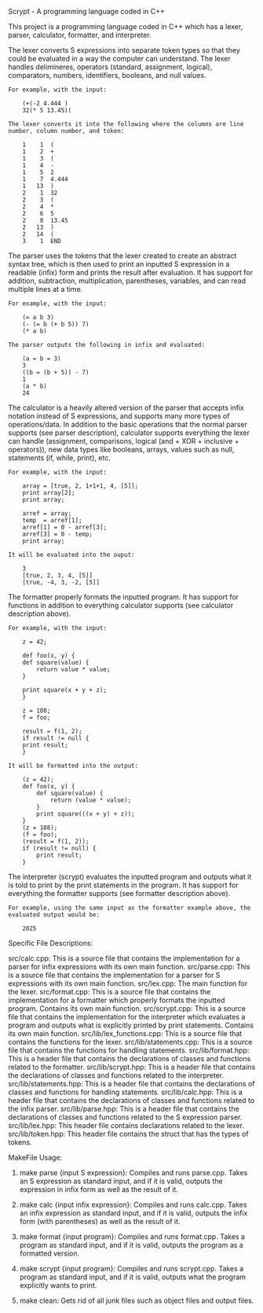 Scrypt - A programming language coded in C++

This project is a programming language coded in C++ which has a lexer, parser, calculator, formatter, and interpreter.

The lexer converts S expressions into separate token types so that they could be evaluated in a way the computer can understand. The lexer handles delimineres, operators (standard, assignment, logical), comparators, numbers, identifiers, booleans, and null values.

    For example, with the input:

        (+(-2 4.444 )
        32(* 5 13.45)(

    The lexer converts it into the following where the columns are line number, column number, and token:

        1    1  (
        1    2  +
        1    3  (
        1    4  -
        1    5  2
        1    7  4.444
        1   13  )
        2    1  32
        2    3  (
        2    4  *
        2    6  5
        2    8  13.45
        2   13  )
        2   14  (
        3    1  END

The parser uses the tokens that the lexer created to create an abstract syntax tree, which is then used to print an inputted S expression in a readable (infix) form and prints the result after evaluation. It has support for addition, subtraction, multiplication, parentheses, variables, and can read multiple lines at a time.

    For example, with the input:

        (= a b 3)
        (- (= b (+ b 5)) 7)
        (* a b)

    The parser outputs the following in infix and evaluated:

        (a = b = 3)
        3
        ((b = (b + 5)) - 7)
        1
        (a * b)
        24

The calculator is a heavily altered version of the parser that accepts infix notation instead of S expressions, and supports many more types of operations/data. In addition to the basic operations that the normal parser supports (see parser description), calculator supports everything the lexer can handle (assignment, comparisons, logical (and + XOR + inclusive + operators)), new data types like booleans, arrays, values such as null, statements (if, while, print), etc.

    For example, with the input:

        array = [true, 2, 1+1+1, 4, [5]];
        print array[2];
        print array;

        arref = array;
        temp  = arref[1];
        arref[1] = 0 - arref[3];
        arref[3] = 0 - temp;
        print array;

    It will be evaluated into the ouput:

        3
        [true, 2, 3, 4, [5]]
        [true, -4, 3, -2, [5]]

The formatter properly formats the inputted program. It has support for functions in addition to everything calculator supports (see calculator description above).

    For example, with the input:

        z = 42;

        def foo(x, y) {
        def square(value) {
            return value * value;
        }

        print square(x + y + z);
        }

        z = 108;
        f = foo;

        result = f(1, 2);
        if result != null {
        print result;
        }

    It will be formatted into the output:

        (z = 42);
        def foo(x, y) {
            def square(value) {
                return (value * value);
            }
            print square(((x + y) + z));
        }
        (z = 108);
        (f = foo);
        (result = f(1, 2));
        if (result != null) {
            print result;
        }

The interpreter (scrypt) evaluates the inputted program and outputs what it is told to print by the print statements in the program. It has support for everything the formatter supports (see formatter description above).

    For example, using the same input as the formatter example above, the evaluated output would be:

        2025

Specific File Descriptions:

src/calc.cpp: This is a source file that contains the implementation for a parser for infix expressions with its own main function.
src/parse.cpp: This is a source file that contains the implementation for a parser for S expressions with its own main function.
src/lex.cpp: The main function for the lexer.
src/format.cpp: This is a source file that contains the implementation for a formatter which properly formats the inputted program. Contains its own main function.
src/scrypt.cpp: This is a source file that contains the implementation for the interpreter which evaluates a program and outputs what is explicitly printed by print statements. Contains its own main function.
src/lib/lex_functions.cpp: This is a source file that contains the functions for the lexer.
src/lib/statements.cpp: This is a source file that contains the functions for handling statements.
src/lib/format.hpp: This is a header file that contains the declarations of classes and functions related to the formatter.
src/lib/scrypt.hpp: This is a header file that contains the declarations of classes and functions related to the interpreter.
src/lib/statements.hpp: This is a header file that contains the declarations of classes and functions for handling statements.
src/lib/calc.hpp: This is a header file that contains the declarations of classes and functions related to the infix parser.
src/lib/parse.hpp: This is a header file that contains the declarations of classes and functions related to the S expression parser.
src/lib/lex.hpp: This header file contains declarations related to the lexer.
src/lib/token.hpp: This header file contains the struct that has the types of tokens.

MakeFile Usage:

1. make parse {input S expression}: Compiles and runs parse.cpp. Takes an S expression as standard input, and if it is valid, outputs the expression in infix form as well as the result of it.

2. make calc {input infix expression}: Compiles and runs calc.cpp. Takes an infix expression as standard input, and if it is valid, outputs the infix form (with parentheses) as well as the result of it.

3. make format {input program}: Compiles and runs format.cpp. Takes a program as standard input, and if it is valid, outputs the program as a formatted version.

4. make scrypt {input program}: Compiles and runs scrypt.cpp. Takes a program as standard input, and if it is valid, outputs what the program explicitly wants to print.

5. make clean: Gets rid of all junk files such as object files and output files.